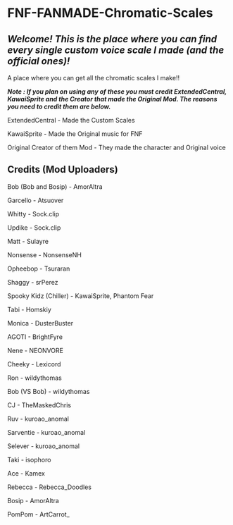 # FNF-FANMADE-Chromatic-Scales

*Welcome! This is the place where you can find every single custom voice scale I made (and the official ones)!*
---------------------------------

A place where you can get all the chromatic scales I make!!


***Note : If you plan on using any of these you must credit ExtendedCentral, KawaiSprite and the Creator that made the Original Mod.
The reasons you need to credit them are below.***


ExtendedCentral - Made the Custom Scales

KawaiSprite - Made the Original music for FNF

Original Creator of them Mod - They made the character and Original voice

Credits (Mod Uploaders)
---------------------
Bob (Bob and Bosip) - AmorAltra

Garcello - Atsuover

Whitty - Sock.clip

Updike - Sock.clip

Matt - Sulayre

Nonsense - NonsenseNH

Opheebop - Tsuraran

Shaggy - srPerez

Spooky Kidz (Chiller) - KawaiSprite, Phantom Fear

Tabi - Homskiy

Monica - DusterBuster

AGOTI - BrightFyre

Nene - NEONVORE

Cheeky - Lexicord

Ron - wildythomas

Bob (VS Bob) - wildythomas

CJ - TheMaskedChris

Ruv - kuroao_anomal

Sarventie - kuroao_anomal

Selever - kuroao_anomal

Taki - isophoro

Ace - Kamex

Rebecca - Rebecca_Doodles

Bosip - AmorAltra

PomPom - ArtCarrot_
